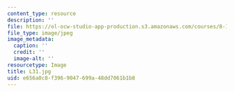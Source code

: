 ```yaml
---
content_type: resource
description: ''
file: https://ol-ocw-studio-app-production.s3.amazonaws.com/courses/8-13-14-experimental-physics-i-ii-junior-lab-fall-2016-spring-2017/e656a0c8f3969047699a48dd7061b1b8_L31.jpg
file_type: image/jpeg
image_metadata:
  caption: ''
  credit: ''
  image-alt: ''
resourcetype: Image
title: L31.jpg
uid: e656a0c8-f396-9047-699a-48dd7061b1b8
---
```

